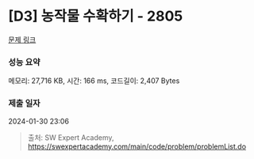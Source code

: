 # [D3] 농작물 수확하기 - 2805 

[문제 링크](https://swexpertacademy.com/main/code/problem/problemDetail.do?contestProbId=AV7GLXqKAWYDFAXB) 

### 성능 요약

메모리: 27,716 KB, 시간: 166 ms, 코드길이: 2,407 Bytes

### 제출 일자

2024-01-30 23:06



> 출처: SW Expert Academy, https://swexpertacademy.com/main/code/problem/problemList.do